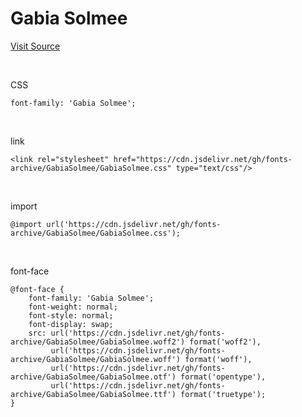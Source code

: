 # Gabia Solmee

[Visit Source](https://company.gabia.com/introduce/ci)

&nbsp;

CSS

```
font-family: 'Gabia Solmee';
```

&nbsp;

link

```
<link rel="stylesheet" href="https://cdn.jsdelivr.net/gh/fonts-archive/GabiaSolmee/GabiaSolmee.css" type="text/css"/>
```

&nbsp;

import

```
@import url('https://cdn.jsdelivr.net/gh/fonts-archive/GabiaSolmee/GabiaSolmee.css');
```

&nbsp;

font-face

```
@font-face {
    font-family: 'Gabia Solmee';
    font-weight: normal;
    font-style: normal;
    font-display: swap;
    src: url('https://cdn.jsdelivr.net/gh/fonts-archive/GabiaSolmee/GabiaSolmee.woff2') format('woff2'),
         url('https://cdn.jsdelivr.net/gh/fonts-archive/GabiaSolmee/GabiaSolmee.woff') format('woff'),
         url('https://cdn.jsdelivr.net/gh/fonts-archive/GabiaSolmee/GabiaSolmee.otf') format('opentype'),
         url('https://cdn.jsdelivr.net/gh/fonts-archive/GabiaSolmee/GabiaSolmee.ttf') format('truetype');
}
```
